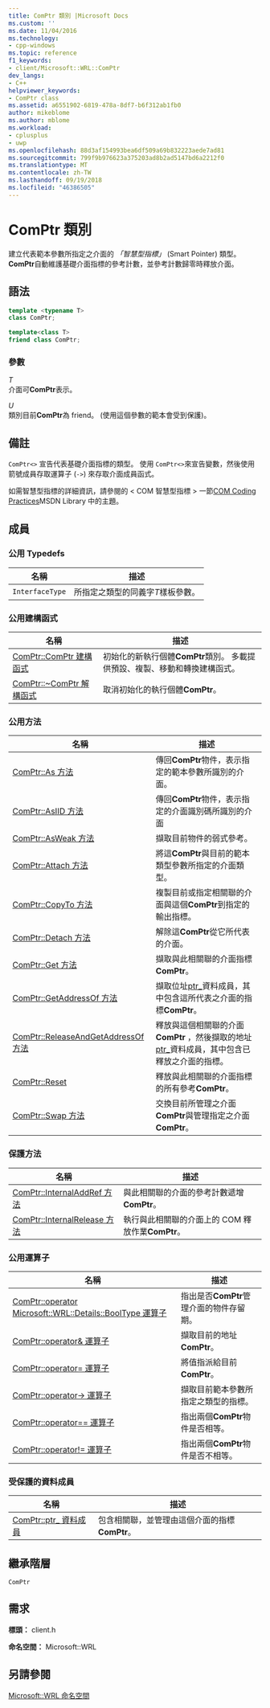 ```yaml
---
title: ComPtr 類別 |Microsoft Docs
ms.custom: ''
ms.date: 11/04/2016
ms.technology:
- cpp-windows
ms.topic: reference
f1_keywords:
- client/Microsoft::WRL::ComPtr
dev_langs:
- C++
helpviewer_keywords:
- ComPtr class
ms.assetid: a6551902-6819-478a-8df7-b6f312ab1fb0
author: mikeblome
ms.author: mblome
ms.workload:
- cplusplus
- uwp
ms.openlocfilehash: 88d3af154993bea6df509a69b832223aede7ad81
ms.sourcegitcommit: 799f9b976623a375203ad8b2ad5147bd6a2212f0
ms.translationtype: MT
ms.contentlocale: zh-TW
ms.lasthandoff: 09/19/2018
ms.locfileid: "46386505"
---
```

# <a name="comptr-class"></a>ComPtr 類別

建立代表範本參數所指定之介面的 *「智慧型指標」* (Smart Pointer) 類型。 **ComPtr**自動維護基礎介面指標的參考計數，並參考計數歸零時釋放介面。

## <a name="syntax"></a>語法

```cpp
template <typename T>
class ComPtr;

template<class T>
friend class ComPtr;
```

### <a name="parameters"></a>參數

*T*<br/>
介面可**ComPtr**表示。

*U*<br/>
類別目前**ComPtr**為 friend。 (使用這個參數的範本會受到保護)。

## <a name="remarks"></a>備註

`ComPtr<>` 宣告代表基礎介面指標的類型。 使用 `ComPtr<>`來宣告變數，然後使用 箭號成員存取運算子 (`->`) 來存取介面成員函式。

如需智慧型指標的詳細資訊，請參閱的 < COM 智慧型指標 > 一節[COM Coding Practices](/windows/desktop/LearnWin32/com-coding-practices)MSDN Library 中的主題。

## <a name="members"></a>成員

### <a name="public-typedefs"></a>公用 Typedefs

|名稱|描述|
|----------|-----------------|
|`InterfaceType`|所指定之類型的同義字*T*樣板參數。|

### <a name="public-constructors"></a>公用建構函式

|名稱|描述|
|----------|-----------------|
|[ComPtr::ComPtr 建構函式](../windows/comptr-comptr-constructor.md)|初始化的新執行個體**ComPtr**類別。 多載提供預設、複製、移動和轉換建構函式。|
|[ComPtr::~ComPtr 解構函式](../windows/comptr-tilde-comptr-destructor.md)|取消初始化的執行個體**ComPtr**。|

### <a name="public-methods"></a>公用方法

|名稱|描述|
|----------|-----------------|
|[ComPtr::As 方法](../windows/comptr-as-method.md)|傳回**ComPtr**物件，表示指定的範本參數所識別的介面。|
|[ComPtr::AsIID 方法](../windows/comptr-asiid-method.md)|傳回**ComPtr**物件，表示指定的介面識別碼所識別的介面|
|[ComPtr::AsWeak 方法](../windows/comptr-asweak-method.md)|擷取目前物件的弱式參考。|
|[ComPtr::Attach 方法](../windows/comptr-attach-method.md)|將這**ComPtr**與目前的範本類型參數所指定的介面類型。|
|[ComPtr::CopyTo 方法](../windows/comptr-copyto-method.md)|複製目前或指定相關聯的介面與這個**ComPtr**到指定的輸出指標。|
|[ComPtr::Detach 方法](../windows/comptr-detach-method.md)|解除這**ComPtr**從它所代表的介面。|
|[ComPtr::Get 方法](../windows/comptr-get-method.md)|擷取與此相關聯的介面指標**ComPtr**。|
|[ComPtr::GetAddressOf 方法](../windows/comptr-getaddressof-method.md)|擷取位址[ptr_](../windows/comptr-ptr-data-member.md)資料成員，其中包含這所代表之介面的指標**ComPtr**。|
|[ComPtr::ReleaseAndGetAddressOf 方法](../windows/comptr-releaseandgetaddressof-method.md)|釋放與這個相關聯的介面**ComPtr** ，然後擷取的地址[ptr_](../windows/comptr-ptr-data-member.md)資料成員，其中包含已釋放之介面的指標。|
|[ComPtr::Reset](../windows/comptr-reset.md)|釋放與此相關聯的介面指標的所有參考**ComPtr**。|
|[ComPtr::Swap 方法](../windows/comptr-swap-method.md)|交換目前所管理之介面**ComPtr**與管理指定之介面**ComPtr**。|

### <a name="protected-methods"></a>保護方法

|名稱|描述|
|----------|-----------------|
|[ComPtr::InternalAddRef 方法](../windows/comptr-internaladdref-method.md)|與此相關聯的介面的參考計數遞增**ComPtr**。|
|[ComPtr::InternalRelease 方法](../windows/comptr-internalrelease-method.md)|執行與此相關聯的介面上的 COM 釋放作業**ComPtr**。|

### <a name="public-operators"></a>公用運算子

|名稱|描述|
|----------|-----------------|
|[ComPtr::operator Microsoft::WRL::Details::BoolType 運算子](../windows/comptr-operator-microsoft-wrl-details-booltype-operator.md)|指出是否**ComPtr**管理介面的物件存留期。|
|[ComPtr::operator& 運算子](../windows/comptr-operator-ampersand-operator.md)|擷取目前的地址**ComPtr**。|
|[ComPtr::operator= 運算子](../windows/comptr-operator-assign-operator.md)|將值指派給目前**ComPtr**。|
|[ComPtr::operator-> 運算子](../windows/comptr-operator-arrow-operator.md)|擷取目前範本參數所指定之類型的指標。|
|[ComPtr::operator== 運算子](../windows/comptr-operator-equality-operator.md)|指出兩個**ComPtr**物件是否相等。|
|[ComPtr::operator!= 運算子](../windows/comptr-operator-inequality-operator.md)|指出兩個**ComPtr**物件是否不相等。|

### <a name="protected-data-members"></a>受保護的資料成員

|名稱|描述|
|----------|-----------------|
|[ComPtr::ptr_ 資料成員](../windows/comptr-ptr-data-member.md)|包含相關聯，並管理由這個介面的指標**ComPtr**。|

## <a name="inheritance-hierarchy"></a>繼承階層

`ComPtr`

## <a name="requirements"></a>需求

**標頭：** client.h

**命名空間：** Microsoft::WRL

## <a name="see-also"></a>另請參閱

[Microsoft::WRL 命名空間](../windows/microsoft-wrl-namespace.md)